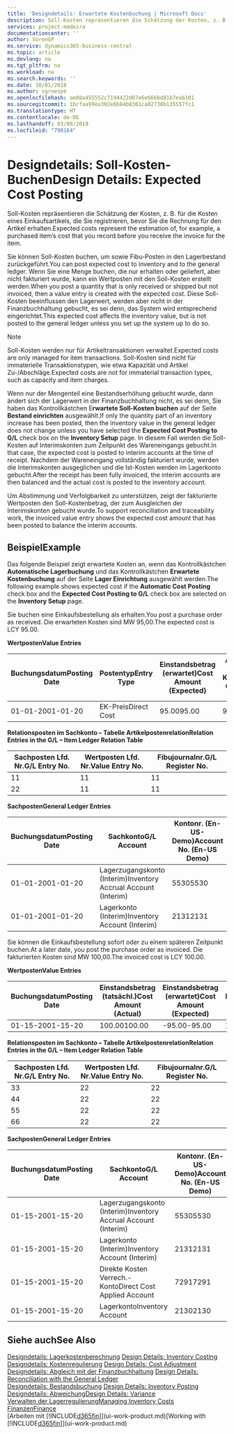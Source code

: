 ```yaml
---
title: 'Designdetails: Erwartete Kostenbuchung | Microsoft Docs'
description: Soll-Kosten repräsentieren die Schätzung der Kosten, z. B. für die Kosten eines Einkaufsartikels, die Sie registrieren, bevor Sie die Rechnung für den Artikel erhalten.
services: project-madeira
documentationcenter: ''
author: SorenGP
ms.service: dynamics365-business-central
ms.topic: article
ms.devlang: na
ms.tgt_pltfrm: na
ms.workload: na
ms.search.keywords: ''
ms.date: 10/01/2018
ms.author: sgroespe
ms.openlocfilehash: ae88a455552c7194422d07e6e666bd81b7eab101
ms.sourcegitcommit: 1bcfaa99ea302e6b84b8361ca02730b135557fc1
ms.translationtype: HT
ms.contentlocale: de-DE
ms.lasthandoff: 03/08/2019
ms.locfileid: "798164"
---
```

# <a name="design-details-expected-cost-posting"></a><span data-ttu-id="513f4-103">Designdetails: Soll-Kosten-Buchen</span><span class="sxs-lookup"><span data-stu-id="513f4-103">Design Details: Expected Cost Posting</span></span>
<span data-ttu-id="513f4-104">Soll-Kosten repräsentieren die Schätzung der Kosten, z. B. für die Kosten eines Einkaufsartikels, die Sie registrieren, bevor Sie die Rechnung für den Artikel erhalten.</span><span class="sxs-lookup"><span data-stu-id="513f4-104">Expected costs represent the estimation of, for example, a purchased item’s cost that you record before you receive the invoice for the item.</span></span>  

 <span data-ttu-id="513f4-105">Sie können Soll-Kosten buchen, um sowie Fibu-Posten in den Lagerbestand zurückgeführt.</span><span class="sxs-lookup"><span data-stu-id="513f4-105">You can post expected cost to inventory and to the general ledger.</span></span> <span data-ttu-id="513f4-106">Wenn Sie eine Menge buchen, die nur erhalten oder geliefert, aber nicht fakturiert wurde, kann ein Wertposten mit den Soll-Kosten erstellt werden.</span><span class="sxs-lookup"><span data-stu-id="513f4-106">When you post a quantity that is only received or shipped but not invoiced, then a value entry is created with the expected cost.</span></span> <span data-ttu-id="513f4-107">Diese Soll-Kosten beeinflussen den Lagerwert, werden aber nicht in der Finanzbuchhaltung gebucht, es sei denn, das System wird entsprechend eingerichtet.</span><span class="sxs-lookup"><span data-stu-id="513f4-107">This expected cost affects the inventory value, but is not posted to the general ledger unless you set up the system up to do so.</span></span>  

> [!NOTE]  
>  <span data-ttu-id="513f4-108">Soll-Kosten werden nur für Artikeltransaktionen verwaltet.</span><span class="sxs-lookup"><span data-stu-id="513f4-108">Expected costs are only managed for item transactions.</span></span> <span data-ttu-id="513f4-109">Soll-Kosten sind nicht für immaterielle Transaktionstypen, wie etwa Kapazität und Artikel Zu-/Abschläge.</span><span class="sxs-lookup"><span data-stu-id="513f4-109">Expected costs are not for immaterial transaction types, such as capacity and item charges.</span></span>  

 <span data-ttu-id="513f4-110">Wenn nur der Mengenteil eine Bestandserhöhung gebucht wurde, dann ändert sich der Lagerwert in der Finanzbuchhaltung nicht, es sei denn, Sie haben das Kontrollkästchen E**rwartete Soll-Kosten buchen** auf der Seite **Bestand einrichten** ausgewählt.</span><span class="sxs-lookup"><span data-stu-id="513f4-110">If only the quantity part of an inventory increase has been posted, then the inventory value in the general ledger does not change unless you have selected the **Expected Cost Posting to G/L** check box on the **Inventory Setup** page.</span></span> <span data-ttu-id="513f4-111">In diesem Fall werden die Soll-Kosten auf Interimskonten zum Zeitpunkt des Wareneingangs gebucht.</span><span class="sxs-lookup"><span data-stu-id="513f4-111">In that case, the expected cost is posted to interim accounts at the time of receipt.</span></span> <span data-ttu-id="513f4-112">Nachdem der Wareneingang vollständig fakturiert wurde, werden die Interimskonten ausgeglichen und die Ist-Kosten werden im Lagerkonto gebucht.</span><span class="sxs-lookup"><span data-stu-id="513f4-112">After the receipt has been fully invoiced, the interim accounts are then balanced and the actual cost is posted to the inventory account.</span></span>  

 <span data-ttu-id="513f4-113">Um Abstimmung und Verfolgbarkeit zu unterstützen, zeigt der fakturierte Wertposten den Soll-Kostenbetrag, der zum Ausgleichen der Interimskonten gebucht wurde.</span><span class="sxs-lookup"><span data-stu-id="513f4-113">To support reconciliation and traceability work, the invoiced value entry shows the expected cost amount that has been posted to balance the interim accounts.</span></span>  

## <a name="example"></a><span data-ttu-id="513f4-114">Beispiel</span><span class="sxs-lookup"><span data-stu-id="513f4-114">Example</span></span>  
 <span data-ttu-id="513f4-115">Das folgende Beispiel zeigt erwartete Kosten an, wenn das Kontrollkästchen **Automatische Lagerbuchung** und das Kontrollkästchen **Erwartete Kostenbuchung** auf der Seite **Lager Einrichtung** ausgewählt werden.</span><span class="sxs-lookup"><span data-stu-id="513f4-115">The following example shows expected cost if the **Automatic Cost Posting** check box and the **Expected Cost Posting to G/L** check box are selected on the **Inventory Setup** page.</span></span>  

 <span data-ttu-id="513f4-116">Sie buchen eine Einkaufsbestellung als erhalten.</span><span class="sxs-lookup"><span data-stu-id="513f4-116">You post a purchase order as received.</span></span> <span data-ttu-id="513f4-117">Die erwarteten Kosten sind MW 95,00.</span><span class="sxs-lookup"><span data-stu-id="513f4-117">The expected cost is LCY 95.00.</span></span>  

 <span data-ttu-id="513f4-118">**Wertposten**</span><span class="sxs-lookup"><span data-stu-id="513f4-118">**Value Entries**</span></span>  

|<span data-ttu-id="513f4-119">Buchungsdatum</span><span class="sxs-lookup"><span data-stu-id="513f4-119">Posting Date</span></span>|<span data-ttu-id="513f4-120">Postentyp</span><span class="sxs-lookup"><span data-stu-id="513f4-120">Entry Type</span></span>|<span data-ttu-id="513f4-121">Einstandsbetrag (erwartet)</span><span class="sxs-lookup"><span data-stu-id="513f4-121">Cost Amount (Expected)</span></span>|<span data-ttu-id="513f4-122">Auf Sachkonto geb. Soll-Kosten</span><span class="sxs-lookup"><span data-stu-id="513f4-122">Expected Cost Posted to G/L</span></span>|<span data-ttu-id="513f4-123">Soll-Kosten</span><span class="sxs-lookup"><span data-stu-id="513f4-123">Expected Cost</span></span>|<span data-ttu-id="513f4-124">Artikelposten Lfd. Nr.</span><span class="sxs-lookup"><span data-stu-id="513f4-124">Item Ledger Entry No.</span></span>|<span data-ttu-id="513f4-125">Lfd. Nr.</span><span class="sxs-lookup"><span data-stu-id="513f4-125">Entry No.</span></span>|  
|------------------|----------------|------------------------------|----------------------------------|-------------------|---------------------------|---------------|  
|<span data-ttu-id="513f4-126">01-01-20</span><span class="sxs-lookup"><span data-stu-id="513f4-126">01-01-20</span></span>|<span data-ttu-id="513f4-127">EK-Preis</span><span class="sxs-lookup"><span data-stu-id="513f4-127">Direct Cost</span></span>|<span data-ttu-id="513f4-128">95.00</span><span class="sxs-lookup"><span data-stu-id="513f4-128">95.00</span></span>|<span data-ttu-id="513f4-129">95.00</span><span class="sxs-lookup"><span data-stu-id="513f4-129">95.00</span></span>|<span data-ttu-id="513f4-130">Ja</span><span class="sxs-lookup"><span data-stu-id="513f4-130">Yes</span></span>|<span data-ttu-id="513f4-131">1</span><span class="sxs-lookup"><span data-stu-id="513f4-131">1</span></span>|<span data-ttu-id="513f4-132">1</span><span class="sxs-lookup"><span data-stu-id="513f4-132">1</span></span>|  

 <span data-ttu-id="513f4-133">**Relationsposten im Sachkonto – Tabelle Artikelpostenrelation**</span><span class="sxs-lookup"><span data-stu-id="513f4-133">**Relation Entries in the G/L – Item Ledger Relation Table**</span></span>  

|<span data-ttu-id="513f4-134">Sachposten Lfd. Nr.</span><span class="sxs-lookup"><span data-stu-id="513f4-134">G/L Entry No.</span></span>|<span data-ttu-id="513f4-135">Wertposten Lfd. Nr.</span><span class="sxs-lookup"><span data-stu-id="513f4-135">Value Entry No.</span></span>|<span data-ttu-id="513f4-136">Fibujournalnr.</span><span class="sxs-lookup"><span data-stu-id="513f4-136">G/L Register No.</span></span>|  
|--------------------|---------------------|-----------------------|  
|<span data-ttu-id="513f4-137">1</span><span class="sxs-lookup"><span data-stu-id="513f4-137">1</span></span>|<span data-ttu-id="513f4-138">1</span><span class="sxs-lookup"><span data-stu-id="513f4-138">1</span></span>|<span data-ttu-id="513f4-139">1</span><span class="sxs-lookup"><span data-stu-id="513f4-139">1</span></span>|  
|<span data-ttu-id="513f4-140">2</span><span class="sxs-lookup"><span data-stu-id="513f4-140">2</span></span>|<span data-ttu-id="513f4-141">1</span><span class="sxs-lookup"><span data-stu-id="513f4-141">1</span></span>|<span data-ttu-id="513f4-142">1</span><span class="sxs-lookup"><span data-stu-id="513f4-142">1</span></span>|  

 <span data-ttu-id="513f4-143">**Sachposten**</span><span class="sxs-lookup"><span data-stu-id="513f4-143">**General Ledger Entries**</span></span>  

|<span data-ttu-id="513f4-144">Buchungsdatum</span><span class="sxs-lookup"><span data-stu-id="513f4-144">Posting Date</span></span>|<span data-ttu-id="513f4-145">Sachkonto</span><span class="sxs-lookup"><span data-stu-id="513f4-145">G/L Account</span></span>|<span data-ttu-id="513f4-146">Kontonr. (En-US-Demo)</span><span class="sxs-lookup"><span data-stu-id="513f4-146">Account No. (En-US Demo)</span></span>|<span data-ttu-id="513f4-147">Betrag</span><span class="sxs-lookup"><span data-stu-id="513f4-147">Amount</span></span>|<span data-ttu-id="513f4-148">Lfd. Nr.</span><span class="sxs-lookup"><span data-stu-id="513f4-148">Entry No.</span></span>|  
|------------------|------------------|---------------------------------|------------|---------------|  
|<span data-ttu-id="513f4-149">01-01-20</span><span class="sxs-lookup"><span data-stu-id="513f4-149">01-01-20</span></span>|<span data-ttu-id="513f4-150">Lagerzugangskonto (Interim)</span><span class="sxs-lookup"><span data-stu-id="513f4-150">Inventory Accrual Account (Interim)</span></span>|<span data-ttu-id="513f4-151">5530</span><span class="sxs-lookup"><span data-stu-id="513f4-151">5530</span></span>|<span data-ttu-id="513f4-152">-95.00</span><span class="sxs-lookup"><span data-stu-id="513f4-152">-95.00</span></span>|<span data-ttu-id="513f4-153">2</span><span class="sxs-lookup"><span data-stu-id="513f4-153">2</span></span>|  
|<span data-ttu-id="513f4-154">01-01-20</span><span class="sxs-lookup"><span data-stu-id="513f4-154">01-01-20</span></span>|<span data-ttu-id="513f4-155">Lagerkonto (Interim)</span><span class="sxs-lookup"><span data-stu-id="513f4-155">Inventory Account (Interim)</span></span>|<span data-ttu-id="513f4-156">2131</span><span class="sxs-lookup"><span data-stu-id="513f4-156">2131</span></span>|<span data-ttu-id="513f4-157">95.00</span><span class="sxs-lookup"><span data-stu-id="513f4-157">95.00</span></span>|<span data-ttu-id="513f4-158">1</span><span class="sxs-lookup"><span data-stu-id="513f4-158">1</span></span>|  

 <span data-ttu-id="513f4-159">Sie können die Einkaufsbestellung sofort oder zu einem späteren Zeitpunkt buchen.</span><span class="sxs-lookup"><span data-stu-id="513f4-159">At a later date, you post the purchase order as invoiced.</span></span> <span data-ttu-id="513f4-160">Die fakturierten Kosten sind MW 100,00.</span><span class="sxs-lookup"><span data-stu-id="513f4-160">The invoiced cost is LCY 100.00.</span></span>  

 <span data-ttu-id="513f4-161">**Wertposten**</span><span class="sxs-lookup"><span data-stu-id="513f4-161">**Value Entries**</span></span>  

|<span data-ttu-id="513f4-162">Buchungsdatum</span><span class="sxs-lookup"><span data-stu-id="513f4-162">Posting Date</span></span>|<span data-ttu-id="513f4-163">Einstandsbetrag (tatsächl.)</span><span class="sxs-lookup"><span data-stu-id="513f4-163">Cost Amount (Actual)</span></span>|<span data-ttu-id="513f4-164">Einstandsbetrag (erwartet)</span><span class="sxs-lookup"><span data-stu-id="513f4-164">Cost Amount (Expected)</span></span>|<span data-ttu-id="513f4-165">Gebuchte Lagerregulierung an G/L</span><span class="sxs-lookup"><span data-stu-id="513f4-165">Cost Posted to G/L</span></span>|<span data-ttu-id="513f4-166">Soll-Kosten</span><span class="sxs-lookup"><span data-stu-id="513f4-166">Expected Cost</span></span>|<span data-ttu-id="513f4-167">Artikelposten Lfd. Nr.</span><span class="sxs-lookup"><span data-stu-id="513f4-167">Item Ledger Entry No.</span></span>|<span data-ttu-id="513f4-168">Lfd. Nr.</span><span class="sxs-lookup"><span data-stu-id="513f4-168">Entry No.</span></span>|  
|------------------|----------------------------|------------------------------|-------------------------|-------------------|---------------------------|---------------|  
|<span data-ttu-id="513f4-169">01-15-20</span><span class="sxs-lookup"><span data-stu-id="513f4-169">01-15-20</span></span>|<span data-ttu-id="513f4-170">100.00</span><span class="sxs-lookup"><span data-stu-id="513f4-170">100.00</span></span>|<span data-ttu-id="513f4-171">-95.00</span><span class="sxs-lookup"><span data-stu-id="513f4-171">-95.00</span></span>|<span data-ttu-id="513f4-172">100.00</span><span class="sxs-lookup"><span data-stu-id="513f4-172">100.00</span></span>|<span data-ttu-id="513f4-173">Nein</span><span class="sxs-lookup"><span data-stu-id="513f4-173">No</span></span>|<span data-ttu-id="513f4-174">1</span><span class="sxs-lookup"><span data-stu-id="513f4-174">1</span></span>|<span data-ttu-id="513f4-175">2</span><span class="sxs-lookup"><span data-stu-id="513f4-175">2</span></span>|  

 <span data-ttu-id="513f4-176">**Relationsposten im Sachkonto – Tabelle Artikelpostenrelation**</span><span class="sxs-lookup"><span data-stu-id="513f4-176">**Relation Entries in the G/L – Item Ledger Relation Table**</span></span>  

|<span data-ttu-id="513f4-177">Sachposten Lfd. Nr.</span><span class="sxs-lookup"><span data-stu-id="513f4-177">G/L Entry No.</span></span>|<span data-ttu-id="513f4-178">Wertposten Lfd. Nr.</span><span class="sxs-lookup"><span data-stu-id="513f4-178">Value Entry No.</span></span>|<span data-ttu-id="513f4-179">Fibujournalnr.</span><span class="sxs-lookup"><span data-stu-id="513f4-179">G/L Register No.</span></span>|  
|--------------------|---------------------|-----------------------|  
|<span data-ttu-id="513f4-180">3</span><span class="sxs-lookup"><span data-stu-id="513f4-180">3</span></span>|<span data-ttu-id="513f4-181">2</span><span class="sxs-lookup"><span data-stu-id="513f4-181">2</span></span>|<span data-ttu-id="513f4-182">2</span><span class="sxs-lookup"><span data-stu-id="513f4-182">2</span></span>|  
|<span data-ttu-id="513f4-183">4</span><span class="sxs-lookup"><span data-stu-id="513f4-183">4</span></span>|<span data-ttu-id="513f4-184">2</span><span class="sxs-lookup"><span data-stu-id="513f4-184">2</span></span>|<span data-ttu-id="513f4-185">2</span><span class="sxs-lookup"><span data-stu-id="513f4-185">2</span></span>|  
|<span data-ttu-id="513f4-186">5</span><span class="sxs-lookup"><span data-stu-id="513f4-186">5</span></span>|<span data-ttu-id="513f4-187">2</span><span class="sxs-lookup"><span data-stu-id="513f4-187">2</span></span>|<span data-ttu-id="513f4-188">2</span><span class="sxs-lookup"><span data-stu-id="513f4-188">2</span></span>|  
|<span data-ttu-id="513f4-189">6</span><span class="sxs-lookup"><span data-stu-id="513f4-189">6</span></span>|<span data-ttu-id="513f4-190">2</span><span class="sxs-lookup"><span data-stu-id="513f4-190">2</span></span>|<span data-ttu-id="513f4-191">2</span><span class="sxs-lookup"><span data-stu-id="513f4-191">2</span></span>|  

 <span data-ttu-id="513f4-192">**Sachposten**</span><span class="sxs-lookup"><span data-stu-id="513f4-192">**General Ledger Entries**</span></span>  

|<span data-ttu-id="513f4-193">Buchungsdatum</span><span class="sxs-lookup"><span data-stu-id="513f4-193">Posting Date</span></span>|<span data-ttu-id="513f4-194">Sachkonto</span><span class="sxs-lookup"><span data-stu-id="513f4-194">G/L Account</span></span>|<span data-ttu-id="513f4-195">Kontonr. (En-US-Demo)</span><span class="sxs-lookup"><span data-stu-id="513f4-195">Account No. (En-US Demo)</span></span>|<span data-ttu-id="513f4-196">Betrag</span><span class="sxs-lookup"><span data-stu-id="513f4-196">Amount</span></span>|<span data-ttu-id="513f4-197">Lfd. Nr.</span><span class="sxs-lookup"><span data-stu-id="513f4-197">Entry No.</span></span>|  
|------------------|------------------|---------------------------------|------------|---------------|  
|<span data-ttu-id="513f4-198">01-15-20</span><span class="sxs-lookup"><span data-stu-id="513f4-198">01-15-20</span></span>|<span data-ttu-id="513f4-199">Lagerzugangskonto (Interim)</span><span class="sxs-lookup"><span data-stu-id="513f4-199">Inventory Accrual Account (Interim)</span></span>|<span data-ttu-id="513f4-200">5530</span><span class="sxs-lookup"><span data-stu-id="513f4-200">5530</span></span>|<span data-ttu-id="513f4-201">95.00</span><span class="sxs-lookup"><span data-stu-id="513f4-201">95.00</span></span>|<span data-ttu-id="513f4-202">4</span><span class="sxs-lookup"><span data-stu-id="513f4-202">4</span></span>|  
|<span data-ttu-id="513f4-203">01-15-20</span><span class="sxs-lookup"><span data-stu-id="513f4-203">01-15-20</span></span>|<span data-ttu-id="513f4-204">Lagerkonto (Interim)</span><span class="sxs-lookup"><span data-stu-id="513f4-204">Inventory Account (Interim)</span></span>|<span data-ttu-id="513f4-205">2131</span><span class="sxs-lookup"><span data-stu-id="513f4-205">2131</span></span>|<span data-ttu-id="513f4-206">-95.00</span><span class="sxs-lookup"><span data-stu-id="513f4-206">-95.00</span></span>|<span data-ttu-id="513f4-207">3</span><span class="sxs-lookup"><span data-stu-id="513f4-207">3</span></span>|  
|<span data-ttu-id="513f4-208">01-15-20</span><span class="sxs-lookup"><span data-stu-id="513f4-208">01-15-20</span></span>|<span data-ttu-id="513f4-209">Direkte Kosten Verrech.-Konto</span><span class="sxs-lookup"><span data-stu-id="513f4-209">Direct Cost Applied Account</span></span>|<span data-ttu-id="513f4-210">7291</span><span class="sxs-lookup"><span data-stu-id="513f4-210">7291</span></span>|<span data-ttu-id="513f4-211">-100</span><span class="sxs-lookup"><span data-stu-id="513f4-211">-100</span></span>|<span data-ttu-id="513f4-212">6</span><span class="sxs-lookup"><span data-stu-id="513f4-212">6</span></span>|  
|<span data-ttu-id="513f4-213">01-15-20</span><span class="sxs-lookup"><span data-stu-id="513f4-213">01-15-20</span></span>|<span data-ttu-id="513f4-214">Lagerkonto</span><span class="sxs-lookup"><span data-stu-id="513f4-214">Inventory Account</span></span>|<span data-ttu-id="513f4-215">2130</span><span class="sxs-lookup"><span data-stu-id="513f4-215">2130</span></span>|<span data-ttu-id="513f4-216">100</span><span class="sxs-lookup"><span data-stu-id="513f4-216">100</span></span>|<span data-ttu-id="513f4-217">5</span><span class="sxs-lookup"><span data-stu-id="513f4-217">5</span></span>|  

## <a name="see-also"></a><span data-ttu-id="513f4-218">Siehe auch</span><span class="sxs-lookup"><span data-stu-id="513f4-218">See Also</span></span>
 <span data-ttu-id="513f4-219">[Designdetails: Lagerkostenberechnung](design-details-inventory-costing.md) </span><span class="sxs-lookup"><span data-stu-id="513f4-219">[Design Details: Inventory Costing](design-details-inventory-costing.md) </span></span>  
 <span data-ttu-id="513f4-220">[Designdetails: Kostenregulierung](design-details-cost-adjustment.md) </span><span class="sxs-lookup"><span data-stu-id="513f4-220">[Design Details: Cost Adjustment](design-details-cost-adjustment.md) </span></span>  
 <span data-ttu-id="513f4-221">[Designdetails: Abgleich mit der Finanzbuchhaltung](design-details-reconciliation-with-the-general-ledger.md) </span><span class="sxs-lookup"><span data-stu-id="513f4-221">[Design Details: Reconciliation with the General Ledger](design-details-reconciliation-with-the-general-ledger.md) </span></span>  
 <span data-ttu-id="513f4-222">[Designdetails: Bestandsbuchung](design-details-inventory-posting.md) </span><span class="sxs-lookup"><span data-stu-id="513f4-222">[Design Details: Inventory Posting](design-details-inventory-posting.md) </span></span>  
 [<span data-ttu-id="513f4-223">Designdetails: Abweichung</span><span class="sxs-lookup"><span data-stu-id="513f4-223">Design Details: Variance</span></span>](design-details-variance.md)  
 [<span data-ttu-id="513f4-224">Verwalten der Lagerregulierung</span><span class="sxs-lookup"><span data-stu-id="513f4-224">Managing Inventory Costs</span></span>](finance-manage-inventory-costs.md)  
 [<span data-ttu-id="513f4-225">Finanzen</span><span class="sxs-lookup"><span data-stu-id="513f4-225">Finance</span></span>](finance.md)  
 <span data-ttu-id="513f4-226">[Arbeiten mit [!INCLUDE[d365fin](includes/d365fin_md.md)]](ui-work-product.md)</span><span class="sxs-lookup"><span data-stu-id="513f4-226">[Working with [!INCLUDE[d365fin](includes/d365fin_md.md)]](ui-work-product.md)</span></span>
